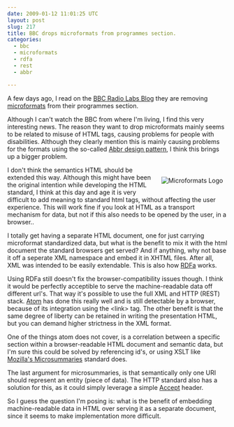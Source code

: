 ```yaml
---
date: 2009-01-12 11:01:25 UTC
layout: post
slug: 217
title: BBC drops microformats from programmes section.
categories:
  - bbc
  - microformats
  - rdfa
  - rest
  - abbr

---
```

<p>
  A few days ago, I read on the 
  <a href="http://www.bbc.co.uk/blogs/radiolabs/2008/06/removing_microformats_from_bbc.shtml">BBC Radio Labs Blog</a> they are removing <a href="http://microformats.org/">microformats</a> from their programmes section.
</p> 

<p>Although I can't watch the BBC from where I'm living, I find this very interesting news. The reason they want to drop microformats mainly seems to be related to misuse of HTML tags, causing problems for people with disabilities. Although they clearly mention this is mainly causing problems for the formats using the so-called <a href="http://microformats.org/wiki/abbr-design-pattern">Abbr design pattern</a>, I think this brings up a bigger problem.</p>

<p style="float: right; padding: 10px;"><img src="http://microformats.org/wiki/skins/Microformats/images/logo.gif" alt="Microformats Logo" /></p>

<p>I don't think the semantics HTML should be extended this way. Although this might have been the original intention while developing the HTML standard, I think at this day and age it is very difficult to add meaning to standard html tags, without affecting the user experience. This will work fine if you look at HTML as a transport mechanism for data, but not if this also needs to be opened by the user, in a browser..</p>

<p>I totally get having a separate HTML document, one for just carrying microformat standardized data, but what is the benefit to mix it with the html document the standard browsers get served? And if anything, why not base it off a seperate XML namespace and embed it in XHTML files. After all, XML was intended to be easily extendable. This is also how <a href="http://www.w3.org/TR/xhtml-rdfa-primer/">RDFa</a> works.</p>

<p>Using RDFa still doesn't fix the browser-compatibility issues though. I think it would be perfectly acceptible to serve the machine-readable data off different url's. That way it's possible to use the full XML and HTTP (REST) stack. <a href="http://atomenabled.org/">Atom</a> has done this really well and is still detectable by a browser, because of its integration using the &lt;link&gt; tag. The other benefit is that the same degree of liberty can be retained in writing the presentation HTML, but you can demand higher strictness in the XML format.</p>

<p>One of the things atom does not cover, is a correlation between a specific section within a browser-readable HTML document and semantic data, but I'm sure this could be solved by referencing id's, or using XSLT like <a href="https://wiki.mozilla.org/Microsummaries">Mozilla's Microsummaries</a> standard does.</p>

<p>The last argument for microsummaries, is that semantically only one URI should represent an entity (piece of data). The HTTP standard also has a solution for this, as it could simply leverage a simple <a href="http://www.w3.org/Protocols/rfc2616/rfc2616-sec14.html#sec14.1">Accept</a> header.</p>

<p>So I guess the question I'm posing is: what is the benefit of embedding machine-readable data in HTML over serving it as a separate document, since it seems to make implementation more difficult.</p>